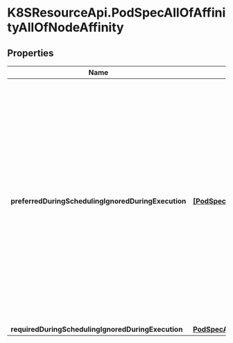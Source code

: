 # K8SResourceApi.PodSpecAllOfAffinityAllOfNodeAffinity

## Properties

Name | Type | Description | Notes
------------ | ------------- | ------------- | -------------
**preferredDuringSchedulingIgnoredDuringExecution** | [**[PodSpecAllOfAffinityAllOfNodeAffinityAllOfPreferredDuringSchedulingIgnoredDuringExecutionInner]**](PodSpecAllOfAffinityAllOfNodeAffinityAllOfPreferredDuringSchedulingIgnoredDuringExecutionInner.md) | The scheduler will prefer to schedule pods to nodes that satisfy the affinity expressions specified by this field, but it may choose a node that violates one or more of the expressions. The node that is most preferred is the one with the greatest sum of weights, i.e. for each node that meets all of the scheduling requirements (resource request, requiredDuringScheduling affinity expressions, etc.), compute a sum by iterating through the elements of this field and adding \&quot;weight\&quot; to the sum if the node matches the corresponding matchExpressions; the node(s) with the highest sum are the most preferred. | [optional] 
**requiredDuringSchedulingIgnoredDuringExecution** | [**PodSpecAllOfAffinityAllOfNodeAffinityAllOfRequiredDuringSchedulingIgnoredDuringExecution**](PodSpecAllOfAffinityAllOfNodeAffinityAllOfRequiredDuringSchedulingIgnoredDuringExecution.md) |  | [optional] 


